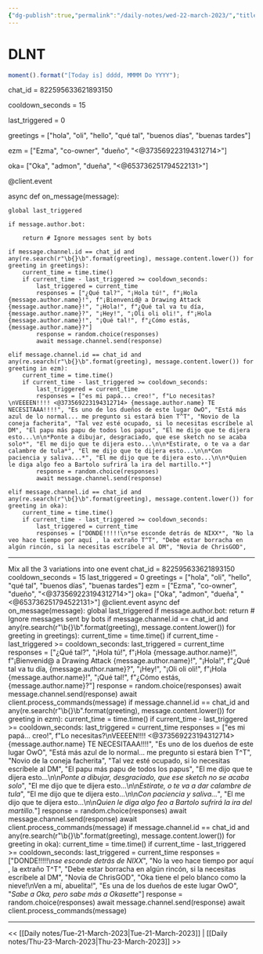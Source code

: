 ```yaml
---
{"dg-publish":true,"permalink":"/daily-notes/wed-22-march-2023/","title":"DLNT","created":"2023-03-22T12:45:03.478-05:00","updated":"2023-03-23T01:34:27.300-05:00"}
---
```



# DLNT

```javascript
moment().format("[Today is] dddd, MMMM Do YYYY");
```

chat_id = 822595633621893150

cooldown_seconds = 15

last_triggered = 0

greetings = ["hola", "oli", "hello", "qué tal", "buenos días", "buenas tardes"]

ezm = ["Ezma", "co-owner", "dueño", "<@373569223194312714>"]

oka= ["Oka", "admon", "dueña", "<@653736251794522131>"]

@client.event

async def on_message(message):

    global last_triggered

    if message.author.bot:

        return # Ignore messages sent by bots

    if message.channel.id == chat_id and any(re.search(r"\b{}\b".format(greeting), message.content.lower()) for greeting in greetings):
        current_time = time.time()
        if current_time - last_triggered >= cooldown_seconds:
            last_triggered = current_time
            responses = ["¿Qué tal?", "¡Hola tú!", f"¡Hola {message.author.name}!", f"¡Bienvenid@ a Drawing Attack {message.author.name}!", "¡Hola!", f"¿Qué tal va tu día, {message.author.name}?", "¡Hey!", "¡Oli oli oli!", f"¡Hola {message.author.name}!", "¡Qué tal!", f"¿Cómo estás, {message.author.name}?"]
            response = random.choice(responses)
            await message.channel.send(response)

    elif message.channel.id == chat_id and any(re.search(r"\b{}\b".format(greeting), message.content.lower()) for greeting in ezm):
        current_time = time.time()
        if current_time - last_triggered >= cooldown_seconds:
            last_triggered = current_time
            responses = ["es mi papá... creo!", f"Lo necesitas?\nVEEEEN!!!! <@373569223194312714> {message.author.name} TE NECESITAAA!!!!", "Es uno de los dueños de este lugar OwO", "Está más azul de lo normal... me pregunto si estará bien T^T", "Novio de la coneja facherita", "Tal vez esté ocupado, si lo necesitas escríbele al DM", "El papu más papu de todos los papus", "El me dijo que te dijera esto...\n\n*Ponte a dibujar, desgraciado, que ese sketch no se acaba solo*", "El me dijo que te dijera esto...\n\n*Estirate, o te va a dar calambre de tula*", "El me dijo que te dijera esto...\n\n*Con paciencia y saliva...*", "El me dijo que te dijera esto...\n\n*Quien le diga algo feo a Bartolo sufrirá la ira del martillo.*"]
            response = random.choice(responses)
            await message.channel.send(response)

    elif message.channel.id == chat_id and any(re.search(r"\b{}\b".format(greeting), message.content.lower()) for greeting in oka):
        current_time = time.time()
        if current_time - last_triggered >= cooldown_seconds:
            last_triggered = current_time
            responses = ["DONDE!!!!!\n*se esconde detrás de NIXX*", "No la veo hace tiempo por aquí , la extraño T^T", "Debe estar borracha en algún rincón, si la necesitas escríbele al DM", "Novia de ChrisGOD",

- - -

Mix all the 3 variations into one event chat_id = 822595633621893150 cooldown_seconds = 15 last_triggered = 0 greetings = ["hola", "oli", "hello", "qué tal", "buenos días", "buenas tardes"] ezm = ["Ezma", "co-owner", "dueño", "<@373569223194312714>"] oka= ["Oka", "admon", "dueña", "<@653736251794522131>"] @client.event async def on_message(message): global last_triggered if message.author.bot: return # Ignore messages sent by bots if message.channel.id == chat_id and any(re.search(r"\b{}\b".format(greeting), message.content.lower()) for greeting in greetings): current_time = time.time() if current_time - last_triggered >= cooldown_seconds: last_triggered = current_time responses = ["¿Qué tal?", "¡Hola tú!", f"¡Hola {message.author.name}!", f"¡Bienvenid@ a Drawing Attack {message.author.name}!", "¡Hola!", f"¿Qué tal va tu día, {message.author.name}?", "¡Hey!", "¡Oli oli oli!", f"¡Hola {message.author.name}!", "¡Qué tal!", f"¿Cómo estás, {message.author.name}?"] response = random.choice(responses) await message.channel.send(response) await client.process_commands(message) if message.channel.id == chat_id and any(re.search(r"\b{}\b".format(greeting), message.content.lower()) for greeting in ezm): current_time = time.time() if current_time - last_triggered >= cooldown_seconds: last_triggered = current_time responses = ["es mi papá... creo!", f"Lo necesitas?\nVEEEEN!!!! <@373569223194312714> {message.author.name} TE NECESITAAA!!!!", "Es uno de los dueños de este lugar OwO", "Está más azul de lo normal... me pregunto si estará bien T^T", "Novio de la coneja facherita", "Tal vez esté ocupado, si lo necesitas escríbele al DM", "El papu más papu de todos los papus", "El me dijo que te dijera esto...\n\n*Ponte a dibujar, desgraciado, que ese sketch no se acaba solo*", "El me dijo que te dijera esto...\n\n*Estirate, o te va a dar calambre de tula*", "El me dijo que te dijera esto...\n\n*Con paciencia y saliva...*", "El me dijo que te dijera esto...\n\n*Quien le diga algo feo a Bartolo sufrirá la ira del martillo.*"] response = random.choice(responses) await message.channel.send(response) await client.process_commands(message) if message.channel.id == chat_id and any(re.search(r"\b{}\b".format(greeting), message.content.lower()) for greeting in oka): current_time = time.time() if current_time - last_triggered >= cooldown_seconds: last_triggered = current_time responses = ["DONDE!!!!!\n*se esconde detrás de NIXX*", "No la veo hace tiempo por aquí , la extraño T^T", "Debe estar borracha en algún rincón, si la necesitas escríbele al DM", "Novia de ChrisGOD", "Oka tiene el pelo blanco como la nieve!\nVen a mí, abuelita!", "Es una de los dueños de este lugar OwO", "*Sabe a Oka, pero sabe más a Okasette*"] response = random.choice(responses) await message.channel.send(response) await client.process_commands(message)

- - - 

<< [[Daily notes/Tue-21-March-2023\|Tue-21-March-2023]] | [[Daily notes/Thu-23-March-2023\|Thu-23-March-2023]] >>
